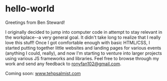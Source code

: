 # hello-world
Greetings from Ben Steward!

I originally decided to jump into computer code in attempt to stay relevant in the workplace--a very general goal. It didn't take long to realize that I really love this stuff! Once I got comfortable enough with basic HTML/CSS, I started putting together little websites and landing pages for various events (anything I could, really), and now I'm starting to venture into larger projects using various JS frameworks and libraries. Feel free to browse through my work and send any feedback to ronyfan102@gmail.com.

Coming soon: www.tehpsalmist.com

